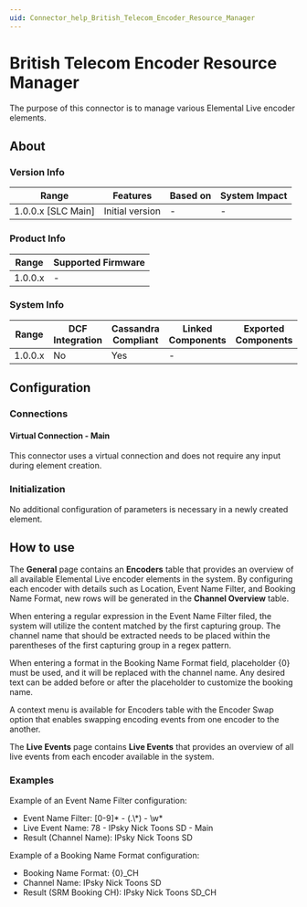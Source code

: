 ```yaml
---
uid: Connector_help_British_Telecom_Encoder_Resource_Manager
---
```


# British Telecom Encoder Resource Manager

The purpose of this connector is to manage various Elemental Live encoder elements.

## About

### Version Info

|Range  |Features  |Based on  |System Impact  |
|---------|---------|---------|---------|
|1.0.0.x [SLC Main]     |Initial version         |-         |-         |

### Product Info

|Range  |Supported Firmware  |
|---------|---------|
|1.0.0.x     |-        |

### System Info

|Range  |DCF Integration  |Cassandra Compliant  |Linked Components  |Exported Components   |
|---------|---------|---------|---------|---------|
|1.0.0.x    |No       |Yes         |-         |   |

## Configuration

### Connections

#### Virtual Connection - Main

This connector uses a virtual connection and does not require any input during element creation.

### Initialization

No additional configuration of parameters is necessary in a newly created element.

## How to use

The **General** page contains an **Encoders** table that provides an overview of all available Elemental Live encoder elements in the system. By configuring each encoder with details such as Location, Event Name Filter, and Booking Name Format, new rows will be generated in the **Channel Overview** table.

When entering a regular expression in the Event Name Filter filed, the system will utilize the content matched by the first capturing group. The channel name that should be extracted needs to be placed within the parentheses of the first capturing group in a regex pattern.

When entering a format in the Booking Name Format field, placeholder {0} must be used, and it will be replaced with the channel name. Any desired text can be added before or after the placeholder to customize the booking name.

A context menu is available for Encoders table with the Encoder Swap option that enables swapping encoding events from one encoder to the another.

The **Live Events** page contains **Live Events** that provides an overview of all live events from each encoder available in the system.

### Examples

Example of an Event Name Filter configuration:
<ul>
<li>Event Name Filter: [0-9]* - (.\*) - \w*</li>
<li>Live Event Name: 78 - IPsky Nick Toons SD - Main</li>
<li>Result (Channel Name): IPsky Nick Toons SD</li>
</ul>

Example of a Booking Name Format configuration:
<ul>
<li>Booking Name Format: {0}_CH</li>
<li>Channel Name: IPsky Nick Toons SD</li>
<li>Result (SRM Booking CH): IPsky Nick Toons SD_CH</li>
</ul>


